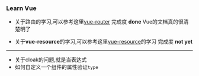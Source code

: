 ### Learn Vue

+ 关于路由的学习,可以参考这里[vue-router](http://router.vuejs.org/zh-cn/index.html) 完成度 **done**
  Vue的文档真的很清楚明了
  
+ 关于**vue-resource**的学习,可以参考这里[vue-resource](https://github.com/vuejs/vue-resource)的学习 完成度 **not yet**

---
-	关于cloak的问题,就是当表达式
-	如何自定义一个组件的属性验证`type`
